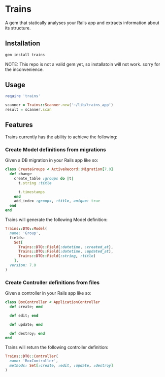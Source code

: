 # Trains

A gem that statically analyses your Rails app and extracts information about its structure.

## Installation

```sh
gem install trains
```
NOTE: This repo is not a valid gem yet, so installatoin will not work. sorry for the inconvenience.

## Usage

```ruby
require 'trains'

scanner = Trains::Scanner.new('~/lib/trains_app')
result = scanner.scan
```

## Features

Trains currently has the ability to achieve the following:

### Create Model definitions from migrations

Given a DB migration in your Rails app like so:

```ruby
class CreateGroups < ActiveRecord::Migration[7.0]
  def change
    create_table :groups do |t|
      t.string :title

      t.timestamps
    end
    add_index :groups, :title, unique: true
  end
end
```

Trains will generate the following Model definition:

```ruby
Trains::DTO::Model(
  name: 'Group',
  fields:
    Set[
      Trains::DTO::Field(:datetime, :created_at),
      Trains::DTO::Field(:datetime, :updated_at),
      Trains::DTO::Field(:string, :title)
    ],
  version: 7.0
)
```

### Create Controller definitions from files

Given a controller in your Rails app like so:

```ruby
class BoxController < ApplicationController
  def create; end

  def edit; end

  def update; end

  def destroy; end
end
```

Trains will return the following controller definition:

```ruby
Trains::DTO::Controller(
  name: 'BoxController',
  methods: Set[:create, :edit, :update, :destroy]
)
```
